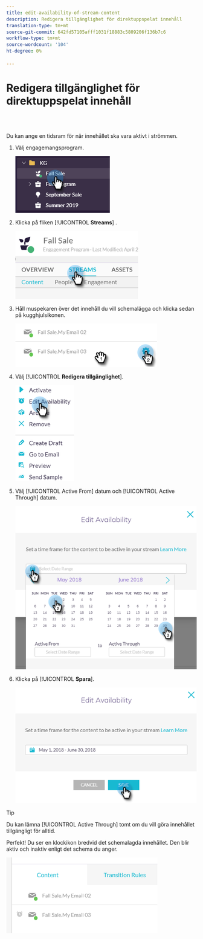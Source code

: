 ```yaml
---
title: edit-availability-of-stream-content
description: Redigera tillgänglighet för direktuppspelat innehåll
translation-type: tm+mt
source-git-commit: 642fd57105afff1031f18883c5809206f136b7c6
workflow-type: tm+mt
source-wordcount: '104'
ht-degree: 0%

---
```



# Redigera tillgänglighet för direktuppspelat innehåll

<br> 

Du kan ange en tidsram för när innehållet ska vara aktivt i strömmen.

1. Välj engagemangsprogram.

   ![Bild ett](/help/sky/assets/engagement-programs/edit-availability-of-stream-content/edit-availability-of-stream-content-1.png)

1. Klicka på fliken [!UICONTROL **Streams**] .

   ![Bild två](/help/sky/assets/engagement-programs/edit-availability-of-stream-content/edit-availability-of-stream-content-2.png)

1. Håll muspekaren över det innehåll du vill schemalägga och klicka sedan på kugghjulsikonen.

   ![Bild tre](/help/sky/assets/engagement-programs/edit-availability-of-stream-content/edit-availability-of-stream-content-3.png)

1. Välj [!UICONTROL **Redigera tillgänglighet**].

   ![Bild fyra](/help/sky/assets/engagement-programs/edit-availability-of-stream-content/edit-availability-of-stream-content-4.png)

1. Välj [!UICONTROL Active From] datum och [!UICONTROL Active Through] datum.

   ![Bild fem](/help/sky/assets/engagement-programs/edit-availability-of-stream-content/edit-availability-of-stream-content-5.png)

1. Klicka på [!UICONTROL **Spara**].

   ![Bild sex](/help/sky/assets/engagement-programs/edit-availability-of-stream-content/edit-availability-of-stream-content-6.png)

>[!TIP]
>
>Du kan lämna [!UICONTROL Active Through] tomt om du vill göra innehållet tillgängligt för alltid.

Perfekt! Du ser en klockikon bredvid det schemalagda innehållet. Den blir aktiv och inaktiv enligt det schema du anger.

![Bild sju](/help/sky/assets/engagement-programs/edit-availability-of-stream-content/edit-availability-of-stream-content-7.png)